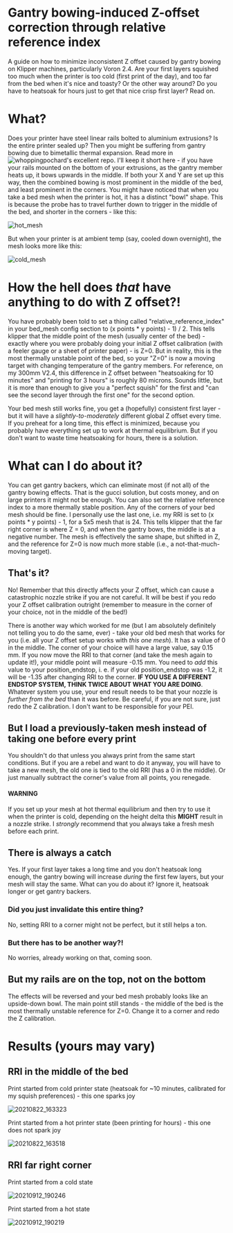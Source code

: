 # Gantry bowing-induced Z-offset correction through relative reference index
A guide on how to minimize inconsistent Z offset caused by gantry bowing on Klipper machines, particularly Voron 2.4. Are your first layers squished too much when the printer is too cold (first print of the day), and too far from the bed when it's nice and toasty? Or the other way around? Do you have to heatsoak for hours just to get that nice crisp first layer? Read on.

# What?
Does your printer have steel linear rails bolted to aluminium extrusions? Is the entire printer sealed up? Then you might be suffering from gantry bowing due to bimetallic thermal expansion. Read more in ![whoppingpochard's excellent repo](https://github.com/tanaes/whopping_Voron_mods/tree/main/extrusion_backers). I'll keep it short here - if you have your rails mounted on the bottom of your extrusions, as the gantry member heats up, it bows upwards in the middle. If both your X and Y are set up this way, then the combined bowing is most prominent in the middle of the bed, and least prominent in the corners.
You might have noticed that when you take a bed mesh when the printer is hot, it has a distinct "bowl" shape. This is because the probe has to travel further down to trigger in the middle of the bed, and shorter in the corners - like this:

![hot_mesh](https://user-images.githubusercontent.com/61467766/132994563-c2806d2c-62d9-4998-b55d-57e2504ad0ca.JPG)

But when your printer is at ambient temp (say, cooled down overnight), the mesh looks more like this:

![cold_mesh](https://user-images.githubusercontent.com/61467766/132994585-c49b21d7-e49f-4aef-88dd-979ca8468449.JPG)

# How the hell does *that* have anything to do with Z offset?!

You have probably been told to set a thing called "relative\_reference\_index" in your bed_mesh config section to (x points * y points) - 1) / 2. This tells klipper that the middle point of the mesh (usually center of the bed) - exactly where you were probably doing your initial Z offset calibration (with a feeler gauge or a sheet of printer paper) - is Z=0. But in reality, this is the most thermally unstable point of the bed, so your "Z=0" is now a moving target with changing temperature of the gantry members. For reference, on my 300mm V2.4, this difference in Z offset between "heatsoaking for 10 minutes" and "printing for 3 hours" is roughly 80 microns. Sounds little, but it is more than enough to give you a "perfect squish" for the first and "can see the second layer through the first one" for the second option.

Your bed mesh still works fine, you get a (hopefully) consistent first layer - but it will have a *slightly-to-moderately* different global Z offset every time. If you preheat for a long time, this effect is minimized, because you probably have everything set up to work at thermal equilibrium. But if you don't want to waste time heatsoaking for hours, there is a solution.

# What can I do about it?
You can get gantry backers, which can eliminate most (if not all) of the gantry bowing effects. That is the gucci solution, but costs money, and on large printers it might not be enough.
You can also set the relative reference index to a more thermally stable position. Any of the corners of your bed mesh should be fine. I personally use the last one, i.e. my RRI is set to (x points * y points) - 1, for a 5x5 mesh that is 24. This tells klipper that the far right corner is where Z = 0, and when the gantry bows, the middle is at a negative number. The mesh is effectively the same shape, but shifted in Z, and the reference for Z=0 is now much more stable (i.e., a not-that-much-moving target).

## That's it?
No! Remember that this directly affects your Z offset, which can cause a catastrophic nozzle strike if you are not careful. It will be best if you redo your Z offset calibration outright (remember to measure in the corner of your choice, not in the middle of the bed!)

There is another way which worked for me (but I am absolutely definitely not telling you to do the same, ever) - take your old bed mesh that works for you (i.e. all your Z offset setup works with *this one mesh*). It has a value of 0 in the middle. The corner of your choice will have a large value, say 0.15 mm. If you now move the RRI to that corner (and take the mesh again to update it!), your middle point will measure -0.15 mm. You need to *add* this value to your position_endstop, i. e. if your old position_endstop was -1.2, it will be -1.35 after changing RRI to the corner. **IF YOU USE A DIFFERENT ENDSTOP SYSTEM, THINK TWICE ABOUT WHAT YOU ARE DOING**. Whatever system you use, your end result needs to be that your nozzle is *further from the bed* than it was before. Be careful, if you are not sure, just redo the Z calibration. I don't want to be responsible for your PEI.

## But I load a previously-taken mesh instead of taking one before every print

You shouldn't do that unless you always print from the same start conditions. But if you are a rebel and want to do it anyway, you will have to take a new mesh, the old one is tied to the old RRI (has a 0 in the middle). Or just manually subtract the corner's value from all points, you renegade.

#### **WARNING**
If you set up your mesh at hot thermal equilibrium and then try to use it when the printer is cold, depending on the height delta this **MIGHT** result in a nozzle strike. I *strongly* recommend that you always take a fresh mesh before each print.

## There is always a catch

Yes. If your first layer takes a long time and you don't heatsoak long enough, the gantry bowing will increase *during* the first few layers, but your mesh will stay the same. What can you do about it? Ignore it, heatsoak longer or get gantry backers.

### Did you just invalidate this entire thing?

No, setting RRI to a corner might not be perfect, but it still helps a ton.

### But there has to be another way?!

No worries, already working on that, coming soon.

## But my rails are on the top, not on the bottom

The effects will be reversed and your bed mesh probably looks like an upside-down bowl. The main point still stands - the middle of the bed is the most thermally unstable reference for Z=0. Change it to a corner and redo the Z calibration.

# Results (yours may vary)

## RRI in the middle of the bed

Print started from cold printer state (heatsoak for ~10 minutes, calibrated for my squish preferences) - this one sparks joy

![20210822_163323](https://user-images.githubusercontent.com/61467766/132995533-47ec8428-063f-4c85-880f-78b2ce3d32a0.jpg)

Print started from a hot printer state (been printing for hours) - this one does not spark joy

![20210822_163518](https://user-images.githubusercontent.com/61467766/132995554-e72db181-300a-4c9b-8352-a351b62a164b.jpg)

## RRI far right corner

Print started from a cold state

![20210912_190246](https://user-images.githubusercontent.com/61467766/132996368-07eb553e-39a6-4a99-a5ae-365a7c92e510.jpg)

Print started from a hot state

![20210912_190219](https://user-images.githubusercontent.com/61467766/132996429-9d7d6c91-46dc-43c0-b77b-b980c4df47b8.jpg)

